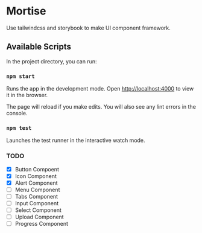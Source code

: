 # Mortise

Use tailwindcss and storybook to make UI component framework.

## Available Scripts

In the project directory, you can run:

### `npm start`

Runs the app in the development mode.
Open [http://localhost:4000](http://localhost:4000) to view it in the browser.

The page will reload if you make edits.
You will also see any lint errors in the console.

### `npm test`

Launches the test runner in the interactive watch mode.

### TODO

- [x] Button Compoent
- [x] Icon Component
- [x] Alert Component
- [ ] Menu Component
- [ ] Tabs Component
- [ ] Input Component
- [ ] Select Component
- [ ] Upload Component
- [ ] Progress Component